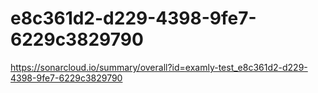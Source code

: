 # e8c361d2-d229-4398-9fe7-6229c3829790
https://sonarcloud.io/summary/overall?id=examly-test_e8c361d2-d229-4398-9fe7-6229c3829790
